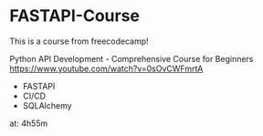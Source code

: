 # FASTAPI-Course

This is a course from freecodecamp! 

Python API Development - Comprehensive Course for Beginners 
https://www.youtube.com/watch?v=0sOvCWFmrtA

- FASTAPI
- CI/CD
- SQLAlchemy

at: 4h55m